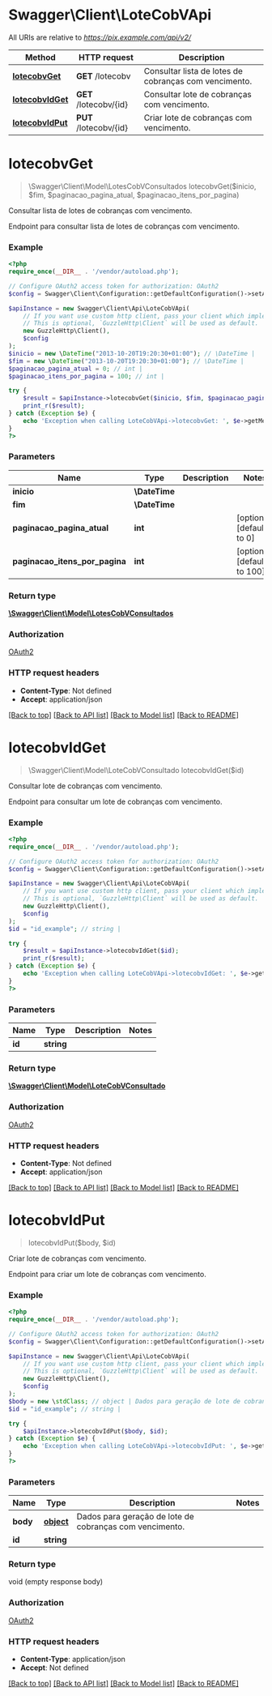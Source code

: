 # Swagger\Client\LoteCobVApi

All URIs are relative to *https://pix.example.com/api/v2/*

Method | HTTP request | Description
------------- | ------------- | -------------
[**lotecobvGet**](LoteCobVApi.md#lotecobvget) | **GET** /lotecobv | Consultar lista de lotes de cobranças com vencimento.
[**lotecobvIdGet**](LoteCobVApi.md#lotecobvidget) | **GET** /lotecobv/{id} | Consultar lote de cobranças com vencimento.
[**lotecobvIdPut**](LoteCobVApi.md#lotecobvidput) | **PUT** /lotecobv/{id} | Criar lote de cobranças com vencimento.

# **lotecobvGet**
> \Swagger\Client\Model\LotesCobVConsultados lotecobvGet($inicio, $fim, $paginacao_pagina_atual, $paginacao_itens_por_pagina)

Consultar lista de lotes de cobranças com vencimento.

Endpoint para consultar lista de lotes de cobranças com vencimento.

### Example
```php
<?php
require_once(__DIR__ . '/vendor/autoload.php');

// Configure OAuth2 access token for authorization: OAuth2
$config = Swagger\Client\Configuration::getDefaultConfiguration()->setAccessToken('YOUR_ACCESS_TOKEN');

$apiInstance = new Swagger\Client\Api\LoteCobVApi(
    // If you want use custom http client, pass your client which implements `GuzzleHttp\ClientInterface`.
    // This is optional, `GuzzleHttp\Client` will be used as default.
    new GuzzleHttp\Client(),
    $config
);
$inicio = new \DateTime("2013-10-20T19:20:30+01:00"); // \DateTime | 
$fim = new \DateTime("2013-10-20T19:20:30+01:00"); // \DateTime | 
$paginacao_pagina_atual = 0; // int | 
$paginacao_itens_por_pagina = 100; // int | 

try {
    $result = $apiInstance->lotecobvGet($inicio, $fim, $paginacao_pagina_atual, $paginacao_itens_por_pagina);
    print_r($result);
} catch (Exception $e) {
    echo 'Exception when calling LoteCobVApi->lotecobvGet: ', $e->getMessage(), PHP_EOL;
}
?>
```

### Parameters

Name | Type | Description  | Notes
------------- | ------------- | ------------- | -------------
 **inicio** | **\DateTime**|  |
 **fim** | **\DateTime**|  |
 **paginacao_pagina_atual** | **int**|  | [optional] [default to 0]
 **paginacao_itens_por_pagina** | **int**|  | [optional] [default to 100]

### Return type

[**\Swagger\Client\Model\LotesCobVConsultados**](../Model/LotesCobVConsultados.md)

### Authorization

[OAuth2](../../README.md#OAuth2)

### HTTP request headers

 - **Content-Type**: Not defined
 - **Accept**: application/json

[[Back to top]](#) [[Back to API list]](../../README.md#documentation-for-api-endpoints) [[Back to Model list]](../../README.md#documentation-for-models) [[Back to README]](../../README.md)

# **lotecobvIdGet**
> \Swagger\Client\Model\LoteCobVConsultado lotecobvIdGet($id)

Consultar lote de cobranças com vencimento.

Endpoint para consultar um lote de cobranças com vencimento.

### Example
```php
<?php
require_once(__DIR__ . '/vendor/autoload.php');

// Configure OAuth2 access token for authorization: OAuth2
$config = Swagger\Client\Configuration::getDefaultConfiguration()->setAccessToken('YOUR_ACCESS_TOKEN');

$apiInstance = new Swagger\Client\Api\LoteCobVApi(
    // If you want use custom http client, pass your client which implements `GuzzleHttp\ClientInterface`.
    // This is optional, `GuzzleHttp\Client` will be used as default.
    new GuzzleHttp\Client(),
    $config
);
$id = "id_example"; // string | 

try {
    $result = $apiInstance->lotecobvIdGet($id);
    print_r($result);
} catch (Exception $e) {
    echo 'Exception when calling LoteCobVApi->lotecobvIdGet: ', $e->getMessage(), PHP_EOL;
}
?>
```

### Parameters

Name | Type | Description  | Notes
------------- | ------------- | ------------- | -------------
 **id** | **string**|  |

### Return type

[**\Swagger\Client\Model\LoteCobVConsultado**](../Model/LoteCobVConsultado.md)

### Authorization

[OAuth2](../../README.md#OAuth2)

### HTTP request headers

 - **Content-Type**: Not defined
 - **Accept**: application/json

[[Back to top]](#) [[Back to API list]](../../README.md#documentation-for-api-endpoints) [[Back to Model list]](../../README.md#documentation-for-models) [[Back to README]](../../README.md)

# **lotecobvIdPut**
> lotecobvIdPut($body, $id)

Criar lote de cobranças com vencimento.

Endpoint para criar um lote de cobranças com vencimento.

### Example
```php
<?php
require_once(__DIR__ . '/vendor/autoload.php');

// Configure OAuth2 access token for authorization: OAuth2
$config = Swagger\Client\Configuration::getDefaultConfiguration()->setAccessToken('YOUR_ACCESS_TOKEN');

$apiInstance = new Swagger\Client\Api\LoteCobVApi(
    // If you want use custom http client, pass your client which implements `GuzzleHttp\ClientInterface`.
    // This is optional, `GuzzleHttp\Client` will be used as default.
    new GuzzleHttp\Client(),
    $config
);
$body = new \stdClass; // object | Dados para geração de lote de cobranças com vencimento.
$id = "id_example"; // string | 

try {
    $apiInstance->lotecobvIdPut($body, $id);
} catch (Exception $e) {
    echo 'Exception when calling LoteCobVApi->lotecobvIdPut: ', $e->getMessage(), PHP_EOL;
}
?>
```

### Parameters

Name | Type | Description  | Notes
------------- | ------------- | ------------- | -------------
 **body** | [**object**](../Model/object.md)| Dados para geração de lote de cobranças com vencimento. |
 **id** | **string**|  |

### Return type

void (empty response body)

### Authorization

[OAuth2](../../README.md#OAuth2)

### HTTP request headers

 - **Content-Type**: application/json
 - **Accept**: Not defined

[[Back to top]](#) [[Back to API list]](../../README.md#documentation-for-api-endpoints) [[Back to Model list]](../../README.md#documentation-for-models) [[Back to README]](../../README.md)

